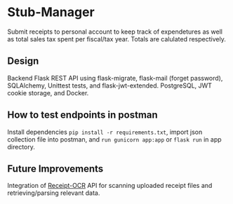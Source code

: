 # Stub-Manager

Submit receipts to personal account to keep track of expendetures as well as total sales tax spent per fiscal/tax year.
Totals are calulated respectively.

## Design

Backend Flask REST API using flask-migrate, flask-mail (forget password), SQLAlchemy, Unittest tests, and flask-jwt-extended. PostgreSQL, JWT cookie storage, and Docker.

## How to test endpoints in postman

Install dependencies `pip install -r requirements.txt`, import json collection file into postman, and `run gunicorn app:app` or `flask run` in app directory.

## Future Improvements

Integration of [Receipt-OCR](https://github.com/Asprise/receipt-ocr) API for scanning uploaded receipt files and retrieving/parsing relevant data.
